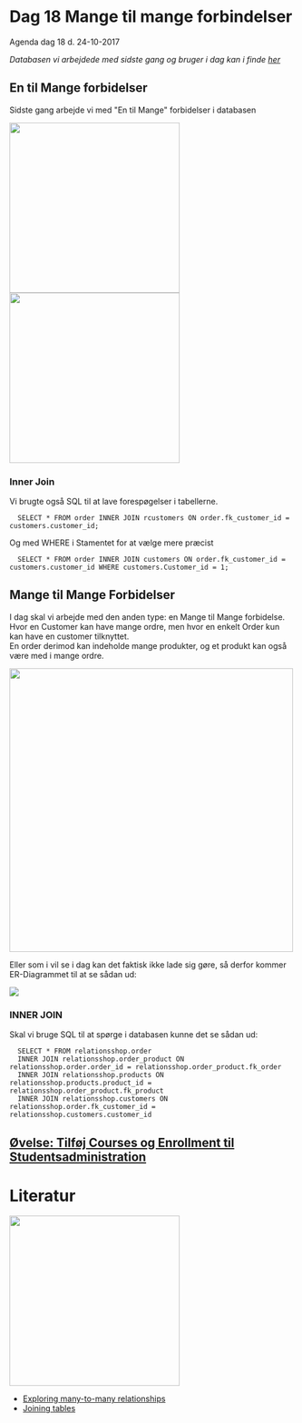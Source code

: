 # Dag 18 Mange til mange forbindelser
Agenda dag 18 d. 24-10-2017    

*Databasen vi arbejdede med sidste gang og bruger i dag kan i finde [her](https://github.com/dat17v1/2_18_mange_til_mange_forbindelser/blob/master/shop.sql)*

## En til Mange forbidelser
Sidste gang arbejde vi med "En til Mange" forbidelser i databasen 

<img src="https://github.com/dat17v1/2_18_mange_til_mange_forbindelser/blob/master/img/en-mange.png" width="300px" />
<img src="https://github.com/dat17v1/2_18_mange_til_mange_forbindelser/blob/master/img/en-mange-tabeller.png" width="300px" />    

### Inner Join
Vi brugte også SQL til at lave forespøgelser i tabellerne.

````   
  SELECT * FROM order INNER JOIN rcustomers ON order.fk_customer_id = customers.customer_id;
````   
Og med WHERE i Stamentet for at vælge mere præcist   

````   
  SELECT * FROM order INNER JOIN customers ON order.fk_customer_id = customers.customer_id WHERE customers.Customer_id = 1;
````  



## Mange til Mange Forbidelser
I dag skal vi arbejde med den anden type: en Mange til Mange forbidelse.    
Hvor en Customer kan have mange ordre, men hvor en enkelt Order kun kan have en customer tilknyttet.    
En order derimod kan indeholde mange produkter, og et produkt kan også være med i mange ordre.    

<img src="https://github.com/dat17v1/2_18_mange_til_mange_forbindelser/blob/master/img/mange-mange-2.png" width="500px" />    


Eller som i vil se i dag kan det faktisk ikke lade sig gøre, så derfor kommer ER-Diagrammet til at se sådan ud:    

<img src="https://github.com/dat17v1/2_18_mange_til_mange_forbindelser/blob/master/img/Mange-mange_2.png"  />      

### INNER JOIN
Skal vi bruge SQL til at spørge i databasen kunne det se sådan ud:

````
  SELECT * FROM relationsshop.order
  INNER JOIN relationsshop.order_product ON relationsshop.order.order_id = relationsshop.order_product.fk_order
  INNER JOIN relationsshop.products ON relationsshop.products.product_id = relationsshop.order_product.fk_product
  INNER JOIN relationsshop.customers ON relationsshop.order.fk_customer_id = relationsshop.customers.customer_id
````

## [Øvelse: Tilføj Courses og Enrollment til Studentsadministration](https://github.com/dat17v1/2_18_mange_til_mange_forbindelser/blob/master/exercise.md)

# Literatur
<img src="https://github.com/dat17v1/2_18_mange_til_mange_forbindelser/blob/master/img/Screen%20Shot%202017-10-23%20at%2015.56.16.png" width="300px"  />

* [Exploring many-to-many relationships](https://www.lynda.com/Programming-Foundations-tutorials/Exploring-many-many-relationships/412845/438433-4.html?autoplay=true)
* [Joining tables](https://www.lynda.com/Programming-Foundations-tutorials/Joining-tables/412845/438446-4.html?autoplay=true) 



